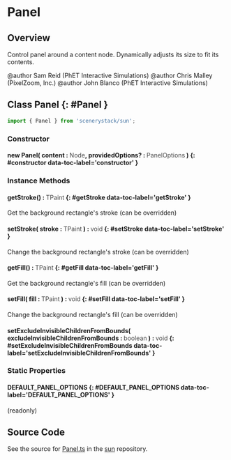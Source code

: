 # Panel

## Overview

Control panel around a content node.
Dynamically adjusts its size to fit its contents.

@author Sam Reid (PhET Interactive Simulations)
@author Chris Malley (PixelZoom, Inc.)
@author John Blanco (PhET Interactive Simulations)

## Class Panel {: #Panel }


```js
import { Panel } from 'scenerystack/sun';
```
### Constructor

#### new Panel( content : <span style="font-weight: 400; opacity: 80%;">Node</span>, providedOptions? : <span style="font-weight: 400; opacity: 80%;">PanelOptions</span> ) {: #constructor data-toc-label='constructor' }

### Instance Methods

#### getStroke() : <span style="font-weight: 400; opacity: 80%;">TPaint</span> {: #getStroke data-toc-label='getStroke' }

Get the background rectangle's stroke (can be overridden)

#### setStroke( stroke : <span style="font-weight: 400; opacity: 80%;">TPaint</span> ) : <span style="font-weight: 400; opacity: 80%;">void</span> {: #setStroke data-toc-label='setStroke' }

Change the background rectangle's stroke (can be overridden)

#### getFill() : <span style="font-weight: 400; opacity: 80%;">TPaint</span> {: #getFill data-toc-label='getFill' }

Get the background rectangle's fill (can be overridden)

#### setFill( fill : <span style="font-weight: 400; opacity: 80%;">TPaint</span> ) : <span style="font-weight: 400; opacity: 80%;">void</span> {: #setFill data-toc-label='setFill' }

Change the background rectangle's fill (can be overridden)

#### setExcludeInvisibleChildrenFromBounds( excludeInvisibleChildrenFromBounds : <span style="font-weight: 400; opacity: 80%;">boolean</span> ) : <span style="font-weight: 400; opacity: 80%;">void</span> {: #setExcludeInvisibleChildrenFromBounds data-toc-label='setExcludeInvisibleChildrenFromBounds' }

### Static Properties

#### DEFAULT_PANEL_OPTIONS {: #DEFAULT_PANEL_OPTIONS data-toc-label='DEFAULT_PANEL_OPTIONS' }

(readonly)



## Source Code

See the source for [Panel.ts](https://github.com/phetsims/sun/blob/main/js/Panel.ts) in the [sun](https://github.com/phetsims/sun) repository.
